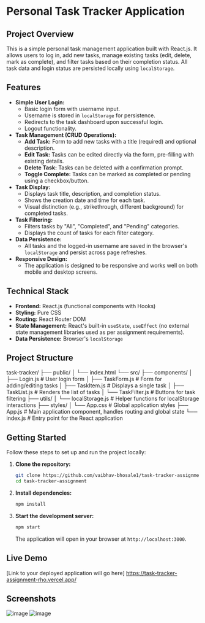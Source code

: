 
# Personal Task Tracker Application

## Project Overview

This is a simple personal task management application built with React.js. It allows users to log in, add new tasks, manage existing tasks (edit, delete, mark as complete), and filter tasks based on their completion status. All task data and login status are persisted locally using `localStorage`.

## Features

* **Simple User Login:**
    * Basic login form with username input.
    * Username is stored in `localStorage` for persistence.
    * Redirects to the task dashboard upon successful login.
    * Logout functionality.
* **Task Management (CRUD Operations):**
    * **Add Task:** Form to add new tasks with a title (required) and optional description.
    * **Edit Task:** Tasks can be edited directly via the form, pre-filling with existing details.
    * **Delete Task:** Tasks can be deleted with a confirmation prompt.
    * **Toggle Complete:** Tasks can be marked as completed or pending using a checkbox/button.
* **Task Display:**
    * Displays task title, description, and completion status.
    * Shows the creation date and time for each task.
    * Visual distinction (e.g., strikethrough, different background) for completed tasks.
* **Task Filtering:**
    * Filters tasks by "All", "Completed", and "Pending" categories.
    * Displays the count of tasks for each filter category.
* **Data Persistence:**
    * All tasks and the logged-in username are saved in the browser's `localStorage` and persist across page refreshes.
* **Responsive Design:**
    * The application is designed to be responsive and works well on both mobile and desktop screens.

## Technical Stack

* **Frontend:** React.js (functional components with Hooks)
* **Styling:** Pure CSS
* **Routing:** React Router DOM
* **State Management:** React's built-in `useState`, `useEffect` (no external state management libraries used as per assignment requirements).
* **Data Persistence:** Browser's `localStorage`

## Project Structure

task-tracker/
├── public/
│   └── index.html
└── src/
├── components/
│   ├── Login.js          # User login form
│   ├── TaskForm.js       # Form for adding/editing tasks
│   ├── TaskItem.js       # Displays a single task
│   ├── TaskList.js       # Renders the list of tasks
│   └── TaskFilter.js     # Buttons for task filtering
├── utils/
│   └── localStorage.js   # Helper functions for localStorage interactions
├── styles/
│   └── App.css           # Global application styles
├── App.js                # Main application component, handles routing and global state
└── index.js              # Entry point for the React application


## Getting Started

Follow these steps to set up and run the project locally:

1.  **Clone the repository:**
    ```bash
    git clone https://github.com/vaibhav-bhosale1/task-tracker-assignment
    cd task-tracker-assignment
    ```
2.  **Install dependencies:**
    ```bash
    npm install
    ```
3.  **Start the development server:**
    ```bash
    npm start
    ```
    The application will open in your browser at `http://localhost:3000`.

## Live Demo

[Link to your deployed application will go here]
https://task-tracker-assignment-rho.vercel.app/

## Screenshots


![image](https://github.com/user-attachments/assets/fef4bdc8-35e6-43c6-8d95-0e98ae3e7794)
![image](https://github.com/user-attachments/assets/66f09b76-b6bc-418d-a909-e338c8557916)


